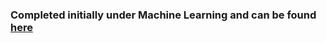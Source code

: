 ### Completed initially under Machine Learning and can be found [here](https://github.com/emmy-bradfield/TrainingRepo/tree/master/MachineLearning/2-Data-Manipulation-and-Modelling)